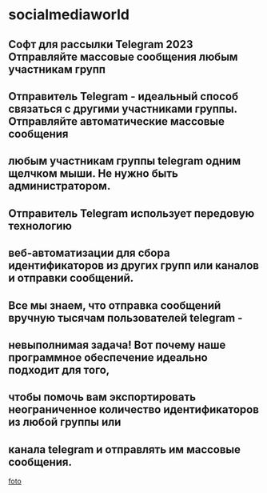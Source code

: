 # socialmediaworld
Софт для рассылки Telegram 2023
Отправляйте массовые сообщения любым участникам групп
-
Отправитель Telegram - идеальный способ связаться с другими участниками группы. Отправляйте автоматические массовые сообщения 
-
любым участникам группы telegram одним щелчком мыши. Не нужно быть администратором. 
-
Отправитель Telegram использует передовую технологию 
-
веб-автоматизации для сбора идентификаторов из других групп или каналов и отправки сообщений.
-
Все мы знаем, что отправка сообщений вручную тысячам пользователей telegram - 
-
невыполнимая задача! Вот почему наше программное обеспечение идеально подходит для того,
-
чтобы помочь вам экспортировать неограниченное количество идентификаторов из любой группы или 
-
канала telegram и отправлять им массовые сообщения.
-
[foto](http://telegramsender.com/demos/lap2.png)
